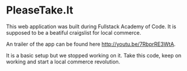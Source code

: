# PleaseTake.It

This web application was built during Fullstack Academy of Code.
It is supposed to be a beatiful craigslist for local commerce.

An trailer of the app can be found here http://youtu.be/7RbprRE3WtA.

It is a basic setup but we stopped working on it. Take this code, keep on working and start a local commerce revolution.
